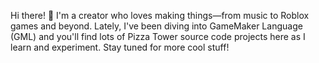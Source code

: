 Hi there! 👋
I'm a creator who loves making things—from music to Roblox games and beyond. Lately, I've been diving into GameMaker Language (GML) and you'll find lots of Pizza Tower source code projects here as I learn and experiment. Stay tuned for more cool stuff!
